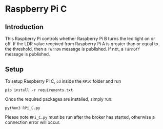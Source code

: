 # Raspberry Pi C

## Introduction
This Raspberry Pi controls whether Raspberry Pi B turns the led light on or off. If the LDR value received from Raspberry Pi A is greater than or equal to the threshold, then a `TurnOn` message is published. If not, a `TurnOff` message is published.

## Setup
To setup Raspberry Pi C, `cd` inside the `RPiC` folder and run
```
pip install -r requirements.txt
```

Once the required packages are installed, simply run:
```
python3 RPi_C.py
```

Please note `RPi_C.py` must be run after the broker has started, otherwise a connection error will occur.
